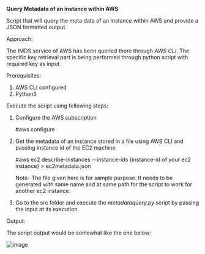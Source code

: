 ******Query Metadata of an instance within AWS******

Script that will query the meta data of an instance within AWS and provide a JSON formatted output.


Approach:

The IMDS service of AWS has been queried there through _AWS CLI_. The specific key retrieval part is being performed through python script with required key as input.


Prerequisites:

1.	AWS CLI configured
2.	Python3


Execute the script using following steps:

1.	Configure the AWS subscription

    #aws configure

2.	Get the metadata of an instance stored in a file using AWS CLI and passing instance id of the EC2 machine

    #aws ec2 describe-instances --instance-ids {instance-id of your ec2 instance} > ec2metadata.json
     
    Note- The file given here is for sample purpose. It needs to be generated with same name 
          and at same path for the script to work for another ec2 instance.

3.	Go to the src folder and execute the _metadataquery.py_ script by passing the input at its execution. 


Output: 

The script output would be somewhat like the one below:

![image](https://user-images.githubusercontent.com/81134005/122902004-b9f90c00-d36b-11eb-8986-5c93a71eea92.png)

